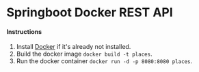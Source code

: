 # Springboot Docker REST API

#### Instructions
1. Install [Docker](https://www.docker.com/) if it's already not installed.
2. Build the docker image `docker build -t places`.
3. Run the docker container `docker run -d -p 8080:8080 places`.